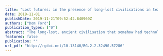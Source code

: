 ```yaml
---
title: "Lost futures: in the presence of long-lost civilisations in textitThe Legend of Zelda: Breath of the Wild"
date: 2018-11-01
publishDate: 2019-11-21T09:52:42.840960Z
authors: ["Dom Ford"]
publication_types: ["0"]
abstract: "The long-lost, ancient civilisation that somehow had technology that far surpasses the current level is a common trope in videogames that feature large, open worlds. The Mass Effect trilogy (2007; 2010; 2012) features the Protheans, whose unparalleled feats of technology and engineering such as the mass relays laid the foundations for the galaxy Shepard steps into. Horizon Zero Dawn (2017) explores a primitive world littered with technological marvels left by the Old Ones. The Legend of Zelda: Breath of the Wild (2017) is centred around the Ancient Sheikah society, who 10,000 years prior to the game’s setting had developed teleportation between towers and shrines, powerful runes, and even a motorbike. Their technology was later used to build the giant mechanical Divine Beasts and Guardians. All this while the warriors of the day are still using steel swords. In this paper, I explore the reasons for and the effect of this trope in The Legend of Zelda: Breath of the Wild, particularly how it changes the configuration of the gameworld, and how the player’s experience is shaped by it. My examination is framed around five intertwined terms and their theoretical context. Hauntology, presence, absence, lost futures, and nostalgia."
featured: false
publication: ""
url_pdf: "http://rgdoi.net/10.13140/RG.2.2.32490.57286"
---
```


